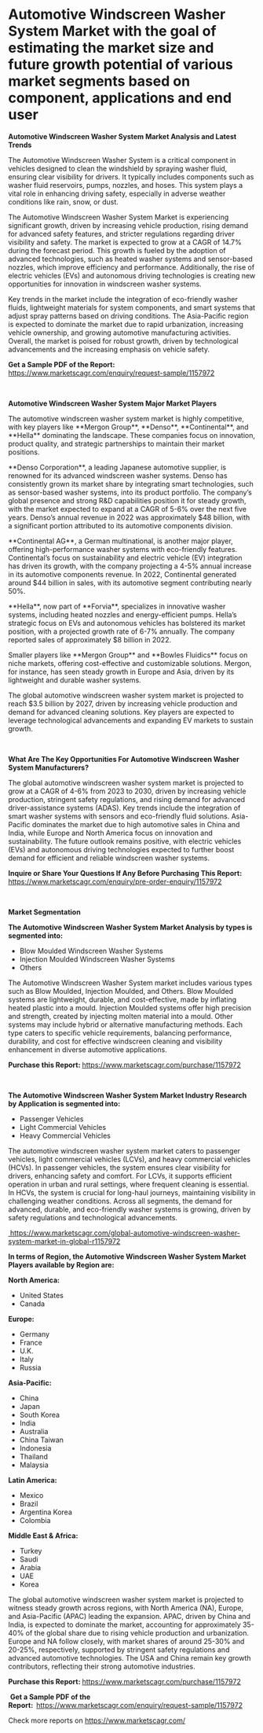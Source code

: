 <p><h1>Automotive Windscreen Washer System Market with the goal of estimating the market size and future growth potential of various market segments based on component, applications and end user</h1></p><p><strong>Automotive Windscreen Washer System Market Analysis and Latest Trends</strong></p>
<p><p>The Automotive Windscreen Washer System is a critical component in vehicles designed to clean the windshield by spraying washer fluid, ensuring clear visibility for drivers. It typically includes components such as washer fluid reservoirs, pumps, nozzles, and hoses. This system plays a vital role in enhancing driving safety, especially in adverse weather conditions like rain, snow, or dust.</p><p>The Automotive Windscreen Washer System Market is experiencing significant growth, driven by increasing vehicle production, rising demand for advanced safety features, and stricter regulations regarding driver visibility and safety. The market is expected to grow at a CAGR of 14.7% during the forecast period. This growth is fueled by the adoption of advanced technologies, such as heated washer systems and sensor-based nozzles, which improve efficiency and performance. Additionally, the rise of electric vehicles (EVs) and autonomous driving technologies is creating new opportunities for innovation in windscreen washer systems.</p><p>Key trends in the market include the integration of eco-friendly washer fluids, lightweight materials for system components, and smart systems that adjust spray patterns based on driving conditions. The Asia-Pacific region is expected to dominate the market due to rapid urbanization, increasing vehicle ownership, and growing automotive manufacturing activities. Overall, the market is poised for robust growth, driven by technological advancements and the increasing emphasis on vehicle safety.</p></p>
<p><strong>Get a Sample PDF of the Report:&nbsp;</strong> <a href="https://www.marketscagr.com/enquiry/request-sample/1157972?utm_campaign=1848&utm_medium=2&utm_source=Github&utm_content=ia&utm_term=23012025&utm_id=automotive-windscreen-washer-system">https://www.marketscagr.com/enquiry/request-sample/1157972</a></p>
<p>&nbsp;</p>
<p><strong>Automotive Windscreen Washer System Major Market Players</strong></p>
<p><p>The automotive windscreen washer system market is highly competitive, with key players like **Mergon Group**, **Denso**, **Continental**, and **Hella** dominating the landscape. These companies focus on innovation, product quality, and strategic partnerships to maintain their market positions.</p><p>**Denso Corporation**, a leading Japanese automotive supplier, is renowned for its advanced windscreen washer systems. Denso has consistently grown its market share by integrating smart technologies, such as sensor-based washer systems, into its product portfolio. The company’s global presence and strong R&D capabilities position it for steady growth, with the market expected to expand at a CAGR of 5-6% over the next five years. Denso’s annual revenue in 2022 was approximately $48 billion, with a significant portion attributed to its automotive components division.</p><p>**Continental AG**, a German multinational, is another major player, offering high-performance washer systems with eco-friendly features. Continental’s focus on sustainability and electric vehicle (EV) integration has driven its growth, with the company projecting a 4-5% annual increase in its automotive components revenue. In 2022, Continental generated around $44 billion in sales, with its automotive segment contributing nearly 50%.</p><p>**Hella**, now part of **Forvia**, specializes in innovative washer systems, including heated nozzles and energy-efficient pumps. Hella’s strategic focus on EVs and autonomous vehicles has bolstered its market position, with a projected growth rate of 6-7% annually. The company reported sales of approximately $8 billion in 2022.</p><p>Smaller players like **Mergon Group** and **Bowles Fluidics** focus on niche markets, offering cost-effective and customizable solutions. Mergon, for instance, has seen steady growth in Europe and Asia, driven by its lightweight and durable washer systems.</p><p>The global automotive windscreen washer system market is projected to reach $3.5 billion by 2027, driven by increasing vehicle production and demand for advanced cleaning solutions. Key players are expected to leverage technological advancements and expanding EV markets to sustain growth.</p></p>
<p>&nbsp;</p>
<p><strong>What Are The Key Opportunities For Automotive Windscreen Washer System Manufacturers?</strong></p>
<p><p>The global automotive windscreen washer system market is projected to grow at a CAGR of 4-6% from 2023 to 2030, driven by increasing vehicle production, stringent safety regulations, and rising demand for advanced driver-assistance systems (ADAS). Key trends include the integration of smart washer systems with sensors and eco-friendly fluid solutions. Asia-Pacific dominates the market due to high automotive sales in China and India, while Europe and North America focus on innovation and sustainability. The future outlook remains positive, with electric vehicles (EVs) and autonomous driving technologies expected to further boost demand for efficient and reliable windscreen washer systems.</p></p>
<p><strong>Inquire or Share Your Questions If Any Before Purchasing This Report:</strong> <a href="https://www.marketscagr.com/enquiry/pre-order-enquiry/1157972?utm_campaign=1848&utm_medium=2&utm_source=Github&utm_content=ia&utm_term=23012025&utm_id=automotive-windscreen-washer-system">https://www.marketscagr.com/enquiry/pre-order-enquiry/1157972</a></p>
<p>&nbsp;</p>
<p><strong>Market Segmentation</strong></p>
<p><strong>The Automotive Windscreen Washer System Market Analysis by types is segmented into:</strong></p>
<p><ul><li>Blow Moulded Windscreen Washer Systems</li><li>Injection Moulded Windscreen Washer Systems</li><li>Others</li></ul></p>
<p><p>The Automotive Windscreen Washer System market includes various types such as Blow Moulded, Injection Moulded, and Others. Blow Moulded systems are lightweight, durable, and cost-effective, made by inflating heated plastic into a mould. Injection Moulded systems offer high precision and strength, created by injecting molten material into a mould. Other systems may include hybrid or alternative manufacturing methods. Each type caters to specific vehicle requirements, balancing performance, durability, and cost for effective windscreen cleaning and visibility enhancement in diverse automotive applications.</p></p>
<p><strong>Purchase this Report:&nbsp;</strong><a href="https://www.marketscagr.com/purchase/1157972?utm_campaign=1848&utm_medium=2&utm_source=Github&utm_content=ia&utm_term=23012025&utm_id=automotive-windscreen-washer-system">https://www.marketscagr.com/purchase/1157972</a></p>
<p>&nbsp;</p>
<p><strong>The Automotive Windscreen Washer System Market Industry Research by Application is segmented into:</strong></p>
<p><ul><li>Passenger Vehicles</li><li>Light Commercial Vehicles</li><li>Heavy Commercial Vehicles</li></ul></p>
<p><p>The automotive windscreen washer system market caters to passenger vehicles, light commercial vehicles (LCVs), and heavy commercial vehicles (HCVs). In passenger vehicles, the system ensures clear visibility for drivers, enhancing safety and comfort. For LCVs, it supports efficient operation in urban and rural settings, where frequent cleaning is essential. In HCVs, the system is crucial for long-haul journeys, maintaining visibility in challenging weather conditions. Across all segments, the demand for advanced, durable, and eco-friendly washer systems is growing, driven by safety regulations and technological advancements.</p></p>
<p><a href="https://www.marketscagr.com/global-automotive-windscreen-washer-system-market-in-global-r1157972?utm_campaign=1848&utm_medium=2&utm_source=Github&utm_content=ia&utm_term=23012025&utm_id=automotive-windscreen-washer-system">&nbsp;https://www.marketscagr.com/global-automotive-windscreen-washer-system-market-in-global-r1157972</a></p>
<p><strong>In terms of Region, the Automotive Windscreen Washer System Market Players available by Region are:</strong></p>
<p>
    <p> <strong> North America: </strong>
        <ul>
            <li>United States</li>
            <li>Canada</li>
        </ul>
        </p> 
    <p> <strong> Europe: </strong>
        <ul>
            <li>Germany</li>
            <li>France</li>
            <li>U.K.</li>
            <li>Italy</li>
            <li>Russia</li>
        </ul>
        </p> 
    <p> <strong> Asia-Pacific: </strong>
        <ul>
            <li>China</li>
            <li>Japan</li>
            <li>South Korea</li>
            <li>India</li>
            <li>Australia</li>
            <li>China Taiwan</li>
            <li>Indonesia</li>
            <li>Thailand</li>
            <li>Malaysia</li>
        </ul>
        </p> 
    <p> <strong> Latin America: </strong>
        <ul>
            <li>Mexico</li>
            <li>Brazil</li>
            <li>Argentina Korea</li>
            <li>Colombia</li>
        </ul>
        </p> 
    <p> <strong> Middle East & Africa: </strong>
        <ul>
            <li>Turkey</li>
            <li>Saudi</li>
            <li>Arabia</li>
            <li>UAE</li>
            <li>Korea</li>
        </ul>
    </p>
    </p>
<p><p>The global automotive windscreen washer system market is projected to witness steady growth across regions, with North America (NA), Europe, and Asia-Pacific (APAC) leading the expansion. APAC, driven by China and India, is expected to dominate the market, accounting for approximately 35-40% of the global share due to rising vehicle production and urbanization. Europe and NA follow closely, with market shares of around 25-30% and 20-25%, respectively, supported by stringent safety regulations and advanced automotive technologies. The USA and China remain key growth contributors, reflecting their strong automotive industries.</p></p>
<p><strong>Purchase this Report: </strong><a href="https://www.marketscagr.com/purchase/1157972?utm_campaign=1848&utm_medium=2&utm_source=Github&utm_content=ia&utm_term=23012025&utm_id=automotive-windscreen-washer-system">https://www.marketscagr.com/purchase/1157972</a></p>
<p>&nbsp;<strong>Get a Sample PDF of the Report:&nbsp;&nbsp;</strong><a href="https://www.marketscagr.com/enquiry/request-sample/1157972?utm_campaign=1848&utm_medium=2&utm_source=Github&utm_content=ia&utm_term=23012025&utm_id=automotive-windscreen-washer-system">https://www.marketscagr.com/enquiry/request-sample/1157972</a></p>
<p><strong></strong></p>
<p>Check more reports on <a href="https://www.marketscagr.com/?utm_campaign=1848&utm_medium=2&utm_source=Github&utm_content=ia&utm_term=23012025&utm_id=automotive-windscreen-washer-system">https://www.marketscagr.com/</a></p>